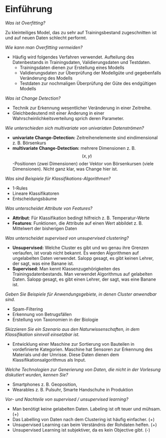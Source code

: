 # Einführung

_Was ist Overfitting?_

Zu kleinteiliges Model, das zu sehr auf Trainingsbestand zugeschnitten ist und auf neuen Daten schlecht performt.

_Wie kann man Overfitting vermeiden?_

* Häufig wird folgendes Verfahren verwendet. Aufteilung des Datenbestands in Trainingsdaten, Validierungsdaten und Testdaten.
  * Trainingsdaten dienen zur Erstellung eines Modells
  * Validierungsdaten zur Überprüfung der Modellgüte und gegebenfalls Veränderung des Modells
  * Testdaten zur nochmaligen Überprüfung der Güte des endgültigen Modells

_Was ist Change Detection?_

* Technik zur Erkennung wesentlicher Veränderung in einer Zeitreihe.
* Gleichbedeutend mit einer Änderung in einer Wahrscheinlichkeitsverteilung sprich deren Parameter.

_Wie unterschieden sich multivariate von univariaten Datenströmen?_

* **univariate Change-Detection:** Zeitreihenelemente sind eindimensional z. B. Börsenkurs
* **multivariate Change-Detection:** mehrere Dimensionen z. B. $$(x,y)$$-Positionen \(zwei Dimensionen\) oder Vektor von Börsenkursen \(viele Dimensionen\). Nicht ganz klar, was Change hier ist.

_Was sind Beispiele für Klassifikations-Algorithmen?_

* 1-Rules
* Lineare Klassifikatoren
* Entscheidungsbäume

_Was unterscheidet Attribute von Features?_

* **Attribut**: Für Klassifikation bedingt hilfreich z. B. Temperatur-Werte
* **Features**: Funktionen, die Attribute auf einen Wert abbildet z. B. Mittelwert der bisherigen Daten

_Was unterscheidet supervised von unsupervised clustering?_

* **Unsupervised:** Welche Cluster es gibt und wo genau ihre Grenzen verlaufen, ist vorab nicht bekannt. Es werden Algorithmen auf ungelabelten Daten verwendet. Salopp gesagt, es gibt keinen Lehrer, der sagt, was eine Banane ist.
* **Supervised:** Man kennt Klassenzugehörigkeiten des Trainingsdatenbestands. Man verwendet Algorithmus auf gelabelten Daten. Salopp gesagt, es gibt einen Lehrer, der sagt, was eine Banane ist.

_Geben Sie Beispiele für Anwendungsgebiete, in denen Cluster anwendbar sind._

- Spam-Filtering
- Erkennung von Betrugsfällen
- Erstellung von Taxonomien in der Biologie

_Skizzieren Sie ein Szenario aus den Naturwissenschaften, in dem Klassifikation sinnvoll einsetzbar ist._

- Entwicklung einer Maschine zur Sortierung von Bauteilen in vordefinierte Kategorien. Maschine hat Sensoren zur Erkennung des Materials und der Umrisse. Diese Daten dienen dem Klassifikationsalgorithmus als Input.

_Welche Technologien zur Generierung von Daten, die nicht in der Vorlesung diskutiert wurden, kennen Sie?_

- Smartphones z. B. Geoposition, 
- Wearables z. B. Pulsuhr, Smarte Handschuhe in Produktion

_Vor- und Nachteile von supervised / unsupervised learning?_
- Man benötigt keine gelabelten Daten. Labeling ist oft teuer und mühsam. (+)
- Das Labelling von Daten nach dem Clustering ist häufig einfacher. (+)
- Unsupervised Learning can beim Verständnis der Rohdaten helfen. (+)
- Unsupervised Learning ist subjektiver, da es kein Objective gibt. (-)

